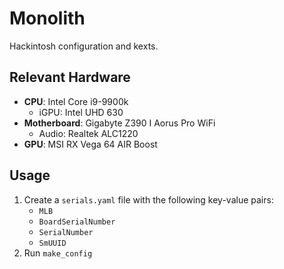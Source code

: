 # Monolith

Hackintosh configuration and kexts.

## Relevant Hardware

* **CPU**: Intel Core i9-9900k
    * iGPU: Intel UHD 630
* **Motherboard**: Gigabyte Z390 I Aorus Pro WiFi
    * Audio: Realtek ALC1220
* **GPU**: MSI RX Vega 64 AIR Boost

## Usage

1. Create a `serials.yaml` file with the following key-value pairs:
    * `MLB`
    * `BoardSerialNumber`
    * `SerialNumber`
    * `SmUUID`
2. Run `make_config`
